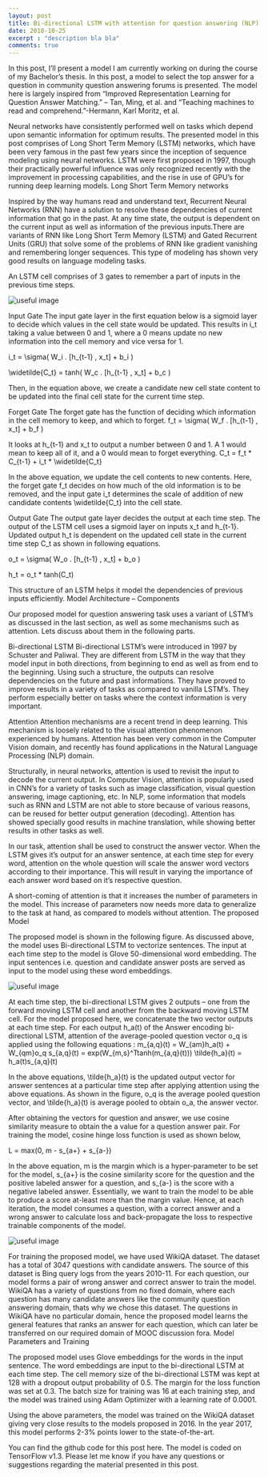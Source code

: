 ```yaml
---
layout: post
title: Bi-directional LSTM with attention for question answering (NLP)
date: 2018-10-25
excerpt : "description bla bla"
comments: true
---
```


In this post, I’ll present a model I am currently working on during the course of my Bachelor’s thesis. In this post, a model to select the top answer for a question in community question answering forums is presented. The model here is largely inspired from “Improved Representation Learning for Question Answer Matching.” – Tan, Ming, et al.  and “Teaching machines to read and comprehend.”-Hermann, Karl Moritz, et al.

Neural networks have consistently performed well on tasks which depend upon semantic information for optimum results. The presented model in this post comprises of Long Short Term Memory (LSTM) networks, which have been very famous in the past few years since the inception of sequence modeling using neural networks. LSTM were first proposed in 1997, though their practically powerful influence was only recognized recently with the improvement in processing capabilities, and the rise in use of GPU’s for running deep learning models.
Long Short Term Memory networks

Inspired by the way humans read and understand text, Recurrent Neural Networks (RNN) have a solution to resolve these dependencies of current information that go in the past. At any time state, the output is dependent on the current input as well as information of the previous inputs.There are variants of RNN like Long Short Term Memory (LSTM) and Gated Recurrent Units (GRU) that solve some of the problems of RNN like gradient vanishing and remembering longer sequences. This type of modeling has shown very good results on language modeling tasks.

An LSTM cell comprises of 3 gates to remember a part of inputs in the previous time steps.

![useful image]({{site.url}}/images/Bi-directional-LSTM-for-question-answering-1.jpg)

Input Gate
The input gate layer in the first equation below is a sigmoid layer to decide which values in the cell state would be updated. This results in i_t taking a value between 0 and 1, where a 0 means update no new information into the cell memory and vice versa for 1.

i_t = \sigma( W_i . [h_{t-1} , x_t] + b_i )

\widetilde{C_t} = tanh( W_c . [h_{t-1} , x_t] + b_c )

Then, in the equation above, we create a candidate new cell state content to be updated into the final cell state for the current time step.

Forget Gate
The forget gate has the function of deciding which information in the cell memory to keep, and which to forget.
f_t = \sigma( W_f . [h_{t-1} , x_t] + b_f )

It looks at h_{t-1} and x_t to output a number between 0 and 1. A 1 would mean to keep all of it, and a 0 would mean to forget everything.
C_t = f_t * C_{t-1} + i_t * \widetilde{C_t}

In the above equation, we update the cell contents to new contents. Here, the forget gate f_t decides on how much of the old information is to be removed, and the input gate i_t determines the scale of addition of new candidate contents \widetilde{C_t} into the cell state.

Output Gate
The output gate layer decides the output at each time step. The output of the LSTM cell uses a sigmoid layer on inputs x_t and h_{t-1}. Updated output h_t is dependent on the updated cell state in the current time step C_t as shown in following equations.

o_t = \sigma( W_o . [h_{t-1} , x_t] + b_o )

h_t = o_t * tanh(C_t)

This structure of an LSTM helps it model the dependencies of previous inputs efficiently.
Model Architecture – Components

Our proposed model for question answering task uses a variant of LSTM’s as discussed in the last section, as well as some mechanisms such as attention. Lets discuss about them in the following parts.

Bi-directional LSTM
Bi-directional LSTM’s were introduced in 1997 by Schuster and Paliwal. They are different from LSTM in the way that they model input in both directions, from beginning to end as well as from end to the beginning. Using such a structure, the outputs can resolve dependencies on the future and past informations. They have proved to improve results in a variety of tasks as compared to vanilla LSTM’s. They perform especially better on tasks where the context information is very important.

Attention
Attention mechanisms are a recent trend in deep learning. This mechanism is loosely related to the visual attention phenomenon experienced by humans. Attention has been very common in the Computer Vision domain, and recently has found applications in the Natural Language Processing (NLP) domain.

Structurally, in neural networks, attention is used to revisit the input to decode the current output. In Computer Vision, attention is popularly used in CNN’s for a variety of tasks such as image classification, visual question answering, image captioning, etc. In NLP, some information that models such as RNN and LSTM are not able to store because of various reasons, can be reused for better output generation (decoding). Attention has showed specially good results in machine translation, while showing better results in other tasks as well.

In our task, attention shall be used to construct the answer vector. When the LSTM gives it’s output for an answer sentence, at each time step for every word, attention on the whole question will scale the answer word vectors according to their importance. This will result in varying the importance of each answer word based on it’s respective question.

A short-coming of attention is that it increases the number of parameters in the model. This increase of parameters now needs more data to generalize to the task at hand, as compared to models without attention.
The proposed Model

The proposed model is shown in the following figure. As discussed above, the model uses Bi-directional LSTM to vectorize sentences. The input at each time step to the model is Glove 50-dimensional word embedding. The input sentences i.e. question and candidate answer posts are served as input to the model using these word embeddings.

![useful image]({{site.url}}/images/Bi-directional-LSTM-for-question-answering-2.jpg)

At each time step, the bi-directional LSTM gives 2 outputs – one from the forward moving LSTM cell and another from the backward moving LSTM cell. For the model proposed here, we concatenate the two vector outputs at each time step. For each output h_a(t) of the Answer encoding bi-directional LSTM, attention of the average-pooled question vector o_q is applied using the following equations :
m_{a,q}(t) = W_{am}h_a(t) + W_{qm}o_q
s_{a,q}(t) = exp(W_{m,s}^Ttanh(m_{a,q}(t)))
\tilde{h_a}(t) = h_a(t)s_{a,q}(t)

In the above equations, \tilde{h_a}(t) is the updated output vector for answer sentences at a particular time step after applying attention using the above equations. As shown in the figure, o_q is the average pooled question vector, and \tilde{h_a}(t) is average pooled to obtain o_a, the answer vector.

After obtaining the vectors for question and answer, we use cosine similarity measure to obtain the a value for a question answer pair. For training the model, cosine hinge loss function is used as shown below,

L = max(0, m - s_{a+} + s_{a-})

In the above equation, m is the margin which is a hyper-parameter to be set for the model, s_{a+} is the cosine similarity score for the question and the positive labeled answer for a question, and s_{a-} is the score with a negative labeled answer. Essentially, we want to train the model to be able to produce a score at-least more than the margin value. Hence, at each iteration, the model consumes a question, with a correct answer and a wrong answer to calculate loss and back-propagate the loss to respective trainable components of the model.

![useful image]({{site.url}}/images/Bi-directional-LSTM-for-question-answering-3.jpg)

For training the proposed model, we have used WikiQA dataset. The dataset has a total of 3047 questions with candidate answers. The source of this dataset is Bing query logs from the years 2010-11. For each question, our model forms a pair of wrong answer and correct answer to train the model. WikiQA has a variety of questions from no fixed domain, where each question has many candidate answers like the community question answering domain, thats why we chose this dataset. The questions in WikiQA have no particular domain, hence the proposed model learns the general features that ranks an answer for each question, which can later be transferred on our required domain of MOOC discussion fora.
Model Parameters and Training

The proposed model uses Glove embeddings for the words in the input sentence. The word embeddings are input to the bi-directional LSTM at each time step. The cell memory size of the bi-directional LSTM was kept at 128 with a dropout output probability of 0.5. The margin for the loss function was set at 0.3. The batch size for training was 16 at each training step, and the model was trained using Adam Optimizer  with a learning rate of 0.0001.

Using the above parameters, the model was trained on the WikiQA dataset giving very close results to the models proposed in 2016. In the year 2017, this model performs 2-3% points lower to the state-of-the-art.

You can find the github code for this post here. The model is coded on TensorFlow v1.3. Please let me know if you have any questions or suggestions regarding the material presented in this post.